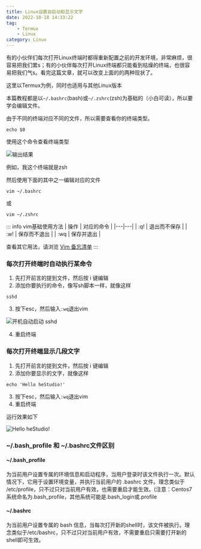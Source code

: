 ```yaml
---
title: Linux设置自启动和显示文字
date: 2022-10-18 14:33:22
tag: 
    - Termux
    - Linux
category: Linux
---
```



有的小伙伴们每次打开Linux终端时都得重新配置之前的开发环境，非常麻烦，很容易把我们累s；有的小伙伴每次打开Linux终端都只能看到枯燥的终端，也很容易把我们气s。看完这篇文章，就可以改变上面的的两种现状了。

这里以Termux为例，同时也适用与其他Linux版本

本篇教程都是以`~/.bashrc`(bash)或`~/.zshrc`(zsh)为基础的（小白可读），所以要学会编辑文件。

由于不同的终端对应不同的文件，所以需要查看你的终端类型。

<!-- more -->

```
echo $0
```
使用这个命令查看终端类型

![输出结果](https://image.hestudio.org/img/2022/12/11/6395a23825ef2.jpg)

例如，我这个终端就是zsh

然后使用下面的其中之一编辑对应的文件
```
vim ~/.bashrc
```
或
```
vim ~/.zshrc
```

::: info
vim基础使用方法
| 操作 | 对应的命令 |
|---|---|
| :q! | 退出而不保存 |
| :w! | 保存而不退出 |
| :wq | 保存并退出 |

查看其它用法，请浏览 [Vim 备忘清单](https://quickref.hestudio.org/docs/vim.html)
:::

### 每次打开终端时自动执行某命令
1. 先打开前言的提到文件，然后按 i 键编辑
2. 添加你要执行的命令，像写sh脚本一样，就像这样
```
sshd
```
3. 按下esc，然后输入`:wq`退出vim

![开机自动启动 sshd ](https://image.hestudio.org/img/2022/12/11/6395a23ade90b.jpg)

4. 重启终端

### 每次打开终端显示几段文字
1. 先打开前言的提到文件，然后按 i 键编辑
2. 添加你要显示的文字，就像这样
```
echo 'Hello heStudio!'
```
3. 按下esc，然后输入`:wq`退出vim
4. 重启终端

运行效果如下

![Hello heStudio!](https://image.hestudio.org/img/2022/12/11/6395a23ca4cb0.jpg)

### ~/.bash_profile 和 ~/.bashrc文件区别
#### ~/.bash_profile
为当前用户设置专属的环境信息和启动程序，当用户登录时该文件执行一次。默认情况下，它用于设置环境变量，并执行当前用户的 .bashrc 文件。理念类似于 /etc/profile，只不过只对当前用户有效，也需要重启才能生效。(注意：Centos7系统命名为.bash_profile，其他系统可能是.bash_login或.profile

#### ~/.bashrc
为当前用户设置专属的 bash 信息，当每次打开新的shell时，该文件被执行。理念类似于/etc/bashrc，只不过只对当前用户有效，不需要重启只需要打开新的shell即可生效。

<Share colorful />
